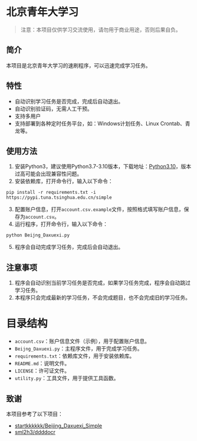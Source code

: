 # 北京青年大学习

> 注意：本项目仅供学习交流使用，请勿用于商业用途，否则后果自负。

## 简介
本项目是北京青年大学习的速刷程序，可以迅速完成学习任务。

## 特性
- 自动识别学习任务是否完成，完成后自动退出。
- 自动识别验证码，无需人工干预。
- 支持多用户
- 支持部署到各种定时任务平台，如：Windows计划任务、Linux Crontab、青龙等。

## 使用方法

1. 安装Python3，建议使用Python3.7-3.10版本，下载地址：[Python3.10](https://www.python.org/ftp/python/3.10.11/python-3.10.11-amd64.exe)，版本过高可能会出现兼容性问题。
2. 安装依赖库，打开命令行，输入以下命令：
```
pip install -r requirements.txt -i https://pypi.tuna.tsinghua.edu.cn/simple
```
3. 配置账户信息，打开`account.csv.example`文件，按照格式填写账户信息，保存为`account.csv`。
4. 运行程序，打开命令行，输入以下命令：
```
python Beijng_Daxuexi.py
```
5. 程序会自动完成学习任务，完成后会自动退出。

## 注意事项
1. 程序会自动识别当前学习任务是否完成，如果学习任务完成，程序会自动跳过学习任务。
2. 本程序只会完成最新的学习任务，不会完成题目，也不会完成旧的学习任务。

# 目录结构
- `account.csv`：账户信息文件（示例），用于配置账户信息。
- `Beijng_Daxuexi.py`：主程序文件，用于完成学习任务。
- `requirements.txt`：依赖库文件，用于安装依赖库。
- `README.md`：说明文件。
- `LICENSE`：许可证文件。
- `utility.py`：工具文件，用于提供工具函数。

## 致谢
本项目参考了以下项目：
- [startkkkkkk/Beijing_Daxuexi_Simple](https://github.com/startkkkkkk/Beijing_Daxuexi_Simple)
- [sml2h3/ddddocr](https://github.com/sml2h3/ddddocr)